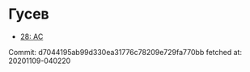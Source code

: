 # Гусев
- [28: AC](28.md)

Commit: d7044195ab99d330ea31776c78209e729fa770bb
 fetched at: 20201109-040220
